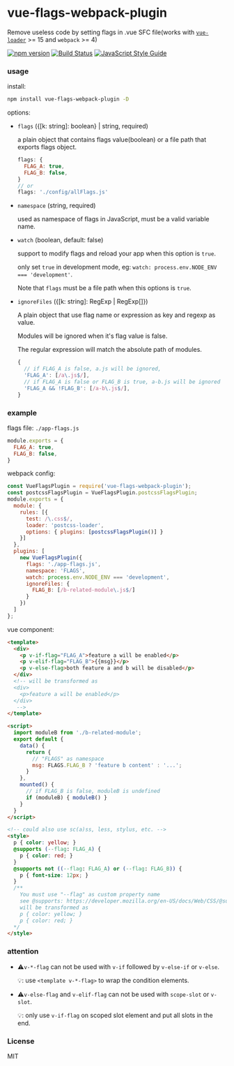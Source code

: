 # vue-flags-webpack-plugin
Remove useless code by setting flags in .vue SFC file(works with [`vue-loader`](https://github.com/vuejs/vue-loader) >= 15 and `webpack` >= 4)

[![npm version](https://img.shields.io/npm/v/vue-flags-webpack-plugin.svg)](https://www.npmjs.com/package/vue-flags-webpack-plugin)
[![Build Status](https://travis-ci.org/lovetingyuan/vue-flags-webpack-plugin.svg?branch=master)](https://travis-ci.org/lovetingyuan/vue-flags-webpack-plugin)
[![JavaScript Style Guide](https://img.shields.io/badge/code_style-standard-brightgreen.svg)](https://standardjs.com)

### usage

install:
```bash
npm install vue-flags-webpack-plugin -D
```

options:
* `flags` ({[k: string]: boolean} | string, required)

  a plain object that contains flags value(boolean) or a file path that exports flags object.
  ```javascript
  flags: {
    FLAG_A: true,
    FLAG_B: false,
  }
  // or
  flags: './config/allFlags.js'
  ```
* `namespace` (string, required)

  used as namespace of flags in JavaScript, must be a valid variable name.
* `watch` (boolean, default: false)

  support to modify flags and reload your app when this option is `true`.

  only set `true` in development mode, eg: `watch: process.env.NODE_ENV === 'development'`.

  Note that `flags` must be a file path when this options is `true`.
* `ignoreFiles` ({[k: string]: RegExp | RegExp[]})

  A plain object that use flag name or expression as key and regexp as value.

  Modules will be ignored when it's flag value is false.

  The regular expression will match the absolute path of modules.
  ```javascript
  {
    // if FLAG_A is false, a.js will be ignored,
    'FLAG_A': [/a\.js$/],
    // if FLAG_A is false or FLAG_B is true, a-b.js will be ignored
    'FLAG_A && !FLAG_B': [/a-b\.js$/],
  }
  ```

### example
flags file: `./app-flags.js`
```javascript
module.exports = {
  FLAG_A: true,
  FLAG_B: false,
}
```

webpack config:
```javascript
const VueFlagsPlugin = require('vue-flags-webpack-plugin');
const postcssFlagsPlugin = VueFlagsPlugin.postcssFlagsPlugin;
module.exports = {
  module: {
    rules: [{
      test: /\.css$/,
      loader: 'postcss-loader',
      options: { plugins: [postcssFlagsPlugin()] }
    }]
  },
  plugins: [
    new VueFlagsPlugin({
      flags: './app-flags.js',
      namespace: 'FLAGS',
      watch: process.env.NODE_ENV === 'development',
      ignoreFiles: {
        FLAG_B: [/b-related-module\.js$/]
      }
    })
  ]
};
```

vue component:
```html
<template>
  <div>
    <p v-if-flag="FLAG_A">feature a will be enabled</p>
    <p v-elif-flag="FLAG_B">{{msg}}</p>
    <p v-else-flag>both feature a and b will be disabled</p>
  </div>
  <!-- will be transformed as
  <div>
    <p>feature a will be enabled</p>
  </div>
   -->
</template>

<script>
  import moduleB from './b-related-module';
  export default {
    data() {
      return {
        // "FLAGS" as namespace
        msg: FLAGS.FLAG_B ? 'feature b content' : '...';
      }
    },
    mounted() {
      // if FLAG_B is false, moduleB is undefined
      if (moduleB) { moduleB() }
    }
  }
</script>

<!-- could also use sc(a)ss, less, stylus, etc. -->
<style>
  p { color: yellow; }
  @supports (--flag: FLAG_A) {
    p { color: red; }
  }
  @supports not ((--flag: FLAG_A) or (--flag: FLAG_B)) {
    p { font-size: 12px; }
  }
  /**
    You must use "--flag" as custom property name
    see @supports: https://developer.mozilla.org/en-US/docs/Web/CSS/@supports
    will be transformed as
    p { color: yellow; }
    p { color: red; }
  */
</style>
```

### attention
* ⚠️`v-*-flag` can not be used with `v-if` followed by `v-else-if` or `v-else`.

  💡: use `<template v-*-flag>` to wrap the condition elements.
* ⚠️`v-else-flag` and `v-elif-flag` can not be used with `scope-slot` or `v-slot`.

  💡: only use `v-if-flag` on scoped slot element and put all slots in the end.

### License
MIT

